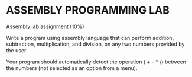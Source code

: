 # ASSEMBLY PROGRAMMING LAB
Assembly lab assignment (10%)

Write a program using assembly language that can perform addition, subtraction, multiplication, and division, on any two numbers provided by the user.

Your program should automatically detect the operation ( + - * /)  between the numbers (not selected as an option from a menu).
